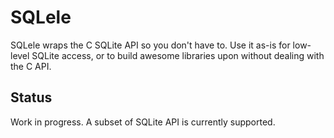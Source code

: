 # SQLele

SQLele wraps the C SQLite API so you don't have to. Use it as-is for low-level
SQLite access, or to build awesome libraries upon without dealing with the C API.

## Status

Work in progress. A subset of SQLite API is currently supported.

